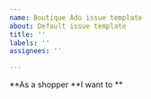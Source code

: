 ```yaml
---
name: Boutique Ado issue template
about: Default issue template
title: ''
labels: ''
assignees: ''

---
```


**As a shopper **I want to **
